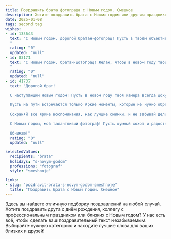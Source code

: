 ```yaml
---
title: Поздравить брата фотографа с Новым годом. Смешное
description: Хотите поздравить брата с Новым годом или другим праздником? Наш ИИ создаст незабываемое поздравление, а вы обязательно выделитесь среди других.  
date: 2025-01-08
tags: second tag
wishes:
- id: 133643
  text: "С Новым годом, дорогой братан-фотограф! Пусть в твоем объективе в этом году будут только лучшие кадры – яркие, красочные, без смазанных моментов и кривых горизонтов жизни!  Желаю тебе море позитива,  океан вдохновения и столько заказов, что придётся брать в штат второго фотографа (или хотя бы штатив помощнее!).  Пусть в твоем фотоальбоме  города  появится  хотя бы одна  фотография  с  дедом морозом, который не пьян! Счастья тебе и пусть твой  кадр будет всегда в фокусе!
  "
  rating: "0"
  updated: "null"
- id: 83171
  text: "С Новым годом, братан-фотограф! Желаю, чтобы в новом году твои фотографии были настолько крутыми, что даже Дед Мороз закажет у тебя ретушь своей бороды!  Пусть фокус всегда будет на удаче, а объектив — на позитивных моментах!  И чтобы твоя жизнь была ярче, чем самая насыщенная цветокоррекция!
  "
  rating: "0"
  updated: "null"
- id: 41737
  text: "Дорогой брат!
  
  С наступающим Новым годом! Пусть в новом году твоя камера всегда фокусируется на счастье, а ваши снимки собирают больше лайков, чем рецепты с котиками! Желаю тебе, чтобы свет твоей жизни всегда был идеальным — не слишком резким и не слишком размытым!
  
  Пусть на пути встречаются только яркие моменты, которые не нужно обрезать, а печаль будет в кадре лишь в качестве фона для креативных фотографий!
  
  Сохраняй все яркие воспоминания, как лучшие снимки, и не забывай делиться ими с нами. Пусть в этом году у тебя будет столько удачных кадров, что придется открывать своё фотоателье!
  
  С Новым годом, мой талантливый фотограф! Пусть шумный хохот и радостные улыбки будут главными «моделями» в твоей жизни!
  
  Обнимаю!"
  rating: "0"
  updated: "null"

selectedValues:
  recipients: "brata"
  holidays: "s-novym-godom"
  professions: "fotograf"
  style: "smeshnoje"

links:
- slug: "pozdravit-brata-s-novym-godom-smeshnoje"
  title: "Поздравить брата с Новым годом. Смешное"
---
```


Здесь вы найдете отличную подборку поздравлений на любой случай.
Хотите поздравить друга с днём рождения, коллегу с профессиональным праздником или близких с Новым годом? У нас есть всё, чтобы сделать ваш поздравительный текст незабываемым. Выбирайте нужную категорию и находите лучшие слова для ваших близких и друзей!
